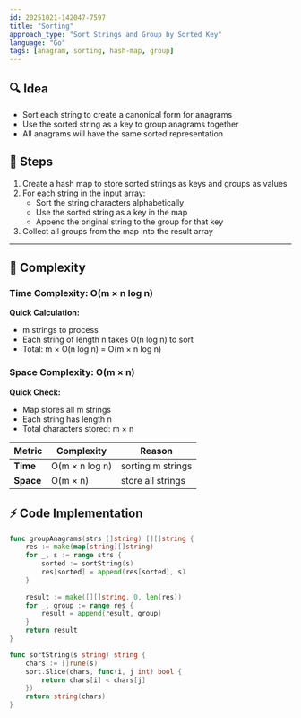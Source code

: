 ```yaml
---
id: 20251021-142047-7597
title: "Sorting"
approach_type: "Sort Strings and Group by Sorted Key"
language: "Go"
tags: [anagram, sorting, hash-map, group]
---
```


## 🔍 Idea
* Sort each string to create a canonical form for anagrams
* Use the sorted string as a key to group anagrams together
* All anagrams will have the same sorted representation

## 🧩 Steps
1. Create a hash map to store sorted strings as keys and groups as values
2. For each string in the input array:
   - Sort the string characters alphabetically
   - Use the sorted string as a key in the map
   - Append the original string to the group for that key
3. Collect all groups from the map into the result array

---

## 🧮 Complexity

### Time Complexity: O(m × n log n)
**Quick Calculation:**
- m strings to process
- Each string of length n takes O(n log n) to sort
- Total: m × O(n log n) = O(m × n log n)

### Space Complexity: O(m × n)
**Quick Check:**
- Map stores all m strings
- Each string has length n
- Total characters stored: m × n

| Metric  |  Complexity | Reason |
|---------|-------------|--------|
| **Time**  | O(m × n log n) | sorting m strings |
| **Space** | O(m × n) | store all strings |

## ⚡ Code Implementation

```go
func groupAnagrams(strs []string) [][]string {
    res := make(map[string][]string)
    for _, s := range strs {
        sorted := sortString(s)
        res[sorted] = append(res[sorted], s)
    }
    
    result := make([][]string, 0, len(res))
    for _, group := range res {
        result = append(result, group)
    }
    return result
}

func sortString(s string) string {
    chars := []rune(s)
    sort.Slice(chars, func(i, j int) bool {
        return chars[i] < chars[j]
    })
    return string(chars)
}
```